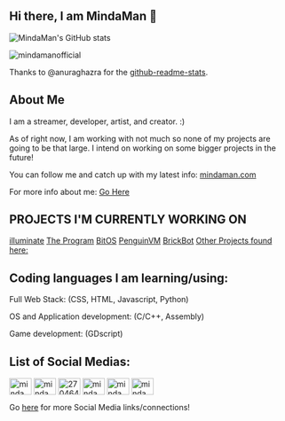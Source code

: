 ## Hi there, I am MindaMan 👋

![MindaMan's GitHub stats](https://github-readme-stats.vercel.app/api?username=mindamanofficial&show_icons=true&theme=ambient_gradient)
<p><img align="center" src="https://github-readme-streak-stats.herokuapp.com/?user=mindamanofficial&theme=ambient gradient" alt="mindamanofficial" /></p>

Thanks to @anuraghazra for the [github-readme-stats]([url](https://github.com/anuraghazra/github-readme-stats)).

About Me
--------
I am a streamer, developer, artist, and creator. :)

As of right now, I am working with not much so none of my projects are going to be that large. 
I intend on working on some bigger projects in the future!

You can follow me and catch up with my latest info: [mindaman.com](https://mindaman.com)

For more info about me: [Go Here](https://mindaman.com/about)


**PROJECTS I'M CURRENTLY WORKING ON**
--------
[illuminate](https://mindaman.com/illuminate)
[The Program](https://mindaman.com/projects/theprogram)
[BitOS](https://mindaman.com/projects/bitos)
[PenguinVM](https://mindaman.com/projects/penguinvm)
[BrickBot](https://mindaman.com/projects/brickbot)
[Other Projects found here:](https://mindaman.com/projects)


Coding languages I am learning/using:
--------
Full Web Stack: (CSS, HTML, Javascript, Python)

OS and Application development: (C/C++, Assembly)

Game development: (GDscript)

List of Social Medias:
---------
<p align="left">
<a href="https://dev.to/mindaman" target="blank"><img align="center" src="https://raw.githubusercontent.com/rahuldkjain/github-profile-readme-generator/master/src/images/icons/Social/devto.svg" alt="mindaman" height="30" width="40" /></a>
<a href="https://twitter.com/mindamanreal" target="blank"><img align="center" src="https://raw.githubusercontent.com/rahuldkjain/github-profile-readme-generator/master/src/images/icons/Social/twitter.svg" alt="mindamanreal" height="30" width="40" /></a>
<a href="https://stackoverflow.com/users/27046402" target="blank"><img align="center" src="https://raw.githubusercontent.com/rahuldkjain/github-profile-readme-generator/master/src/images/icons/Social/stack-overflow.svg" alt="27046402" height="30" width="40" /></a>
<a href="https://instagram.com/mindamanreal" target="blank"><img align="center" src="https://raw.githubusercontent.com/rahuldkjain/github-profile-readme-generator/master/src/images/icons/Social/instagram.svg" alt="mindamanreal" height="30" width="40" /></a>
<a href="https://www.youtube.com/c/mindaman" target="blank"><img align="center" src="https://raw.githubusercontent.com/rahuldkjain/github-profile-readme-generator/master/src/images/icons/Social/youtube.svg" alt="mindaman" height="30" width="40" /></a>
<a href="https://www.leetcode.com/mindaman" target="blank"><img align="center" src="https://raw.githubusercontent.com/rahuldkjain/github-profile-readme-generator/master/src/images/icons/Social/leet-code.svg" alt="mindaman" height="30" width="40" /></a>
</p>

Go [here](https://mindaman.com/social) for more Social Media links/connections!

